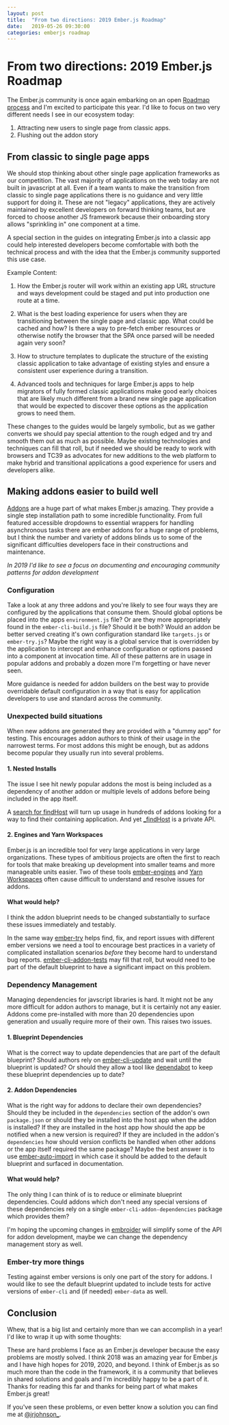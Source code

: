 ```yaml
---
layout: post
title:  "From two directions: 2019 Ember.js Roadmap"
date:   2019-05-26 09:30:00
categories: emberjs roadmap
---
```



# From two directions: 2019 Ember.js Roadmap

The Ember.js community is once again embarking on an 
open [Roadmap process](https://blog.emberjs.com/2019/05/20/ember-2019-roadmap-call-for-posts.html)
and I'm excited to participate this year. I'd like to focus on two very different needs I see
in our ecosystem today:

1. Attracting new users to single page from classic apps.
2. Flushing out the addon story

## From classic to single page apps

We should stop thinking about other
single page application frameworks as our competition. The vast majority of applications
on the web today are not built in javascript at all. Even if a team wants to make the
transition from classic to single page applications there is no guidance and very little
support for doing it. These are not "legacy" applications, they are actively maintained by
excellent developers on forward thinking teams, but are forced to choose another JS framework
because their onboarding story allows "sprinkling in" one component at a time.

A special section in the guides on integrating Ember.js into a classic
app could help interested developers become comfortable with both the technical process
and with the idea that the Ember.js community supported this use case. 

Example Content: 

  1) How the Ember.js router will work within an existing app URL structure 
  and ways development could be staged and put into production one route at a time.

  2) What is the best loading experience for users when they are transitioning
  between the single page and classic app. What could be cached and how? Is there a way to pre-fetch
  ember resources or otherwise notify the browser that the SPA once parsed will be needed
  again very soon?

  3) How to structure templates to duplicate the structure of the existing classic application
  to take advantage of existing styles and ensure a consistent user experience during a transition.

  4) Advanced tools and techniques for large Ember.js apps to help migrators of fully formed
  classic applications make good early choices that are likely much different from a brand new
  single page application that would be expected to discover these options as the application
  grows to need them.

These changes to the guides would be largely symbolic, but as we gather converts we should
pay special attention to the rough edged and try and smooth them out as much as possible. Maybe
existing technologies and techniques can fill that roll, but if needed we should be ready to work with
browsers and TC39 as advocates for new additions to the web platform to make hybrid and transitional
applications a good experience for users and developers alike.


## Making addons easier to build well

[Addons](https://emberobserver.com/) are a huge part of what makes Ember.js amazing. They provide a single
step installation path to some incredible functionality. From full featured accessible dropdowns to
essential wrappers for handling asynchronous tasks there are ember addons for a huge range of problems,
but I think the number and variety of addons blinds us to some of the significant difficulties
developers face in their constructions and maintenance.


*In 2019 I'd like to see a focus on documenting and encouraging community patterns for addon development*

### Configuration

Take a look at any three addons and you're likely to see four ways they are configured by the applications
that consume them. Should global options be placed into the apps `environment.js` file? Or are they
more appropriately found in the `ember-cli-build.js` file? Should it be both? Would 
an addon be better served creating it's own configuration standard 
like `targets.js` or `ember-try.js`? Maybe the right way is a global service that
is overridden by the application to intercept and enhance configuration or options passed into 
a component at invocation time. All of these patterns are in usage in popular addons and probably
a dozen more I'm forgetting or have never seen.

More guidance is needed for addon builders on the best way to provide overridable default configuration
in a way that is easy for application developers to use and standard across the community.

### Unexpected build situations

When new addons are generated they are provided with a "dummy app" for testing. This encourages
addon authors to think of their usage in the narrowest terms. For most addons this
might be enough, but as addons become popular they usually run into several problems.

#### 1. Nested Installs

The issue I see hit newly popular addons the most is being included as a dependency of another 
addon or multiple levels of addons before being included in the app itself. 

A [search for findHost](https://emberobserver.com/code-search?codeQuery=findHost&sort=score&sortAscending=false) 
will turn up usage in hundreds of addons looking for a way to find their
containing application. And yet [_findHost](https://ember-cli.com/api/classes/Addon.html#method__findHost)
is a private API.

#### 2. Engines and Yarn Workspaces

Ember.js is an incredible tool for very large applications in very large organizations. These
types of ambitious projects are often the first to reach for tools that make breaking up development
into smaller teams and more manageable units easier. Two of these tools  [ember-engines](https://github.com/ember-engines/ember-engines)
and [Yarn Workspaces](https://yarnpkg.com/en/docs/workspaces) often cause difficult to 
understand and resolve issues for addons.

#### What would help?

I think the addon blueprint needs to be changed substantially to surface these issues
immediately and testably. 

In the same way [ember-try](https://github.com/ember-cli/ember-try) helps find,
fix, and report issues with different ember versions we need a tool to encourage best practices
in a variety of complicated installation scenarios *before* they become hard to understand
bug reports. [ember-cli-addon-tests](https://github.com/tomdale/ember-cli-addon-tests) may
fill that roll, but would need to be part of the default blueprint to have a significant 
impact on this problem.


### Dependency Management

Managing dependencies for javscript libraries is hard. It might not be any
more difficult for addon authors to manage, but it is certainly not any easier.
Addons come pre-installed with more than 20 dependencies upon generation and usually
require more of their own. This raises two issues.

#### 1. Blueprint Dependencies

What is the correct way to update dependencies that are part of the default blueprint?
Should authors rely on [ember-cli-update](https://github.com/ember-cli/ember-cli-update)
and wait until the blueprint is updated? Or should they allow a tool like 
[dependabot](https://dependabot.com/) to keep these blueprint dependencies up to date?

#### 2. Addon Dependencies

What is the right way for addons to declare their own dependencies? Should they be
included in the `dependencies` section of the addon's own `package.json` or should they
be installed into the host app when the addon is installed? If they are installed
in the host app how should the app be notified when a new version is required?
If they are included in the addon's `dependencies` how should version conflicts be
handled when other addons or the app itself required the same package? Maybe the best
answer is to use [ember-auto-import](https://github.com/ef4/ember-auto-import) in which
case it should be added to the default blueprint and surfaced in documentation.


#### What would help?

The only thing I can think of is to reduce or eliminate blueprint dependencies.
Could addons which don't need any special versions of these dependencies 
rely on a single `ember-cli-addon-dependencies` package which provides them?

I'm hoping the upcoming changes in [embroider](https://github.com/embroider-build/embroider)
will simplify some of the API for addon development, maybe we can change the dependency
management story as well.

### Ember-try more things

Testing against ember versions is only one part of the story for addons. I would
like to see the default blueprint updated to include tests for active versions of
`ember-cli` and (if needed) `ember-data` as well.


## Conclusion

Whew, that is a big list and certainly more than we can accomplish in a year! I'd
like to wrap it up with some thoughts:

These are hard problems I face as an Ember.js
developer because the easy problems are mostly solved. I think 2018 was an amazing
year for Ember.js and I have high hopes for 2019, 2020, and beyond. I think of Ember.js 
as so much more than the code in the framework, it is a community that 
believes in shared solutions and goals and I'm incredibly happy to be a part of 
it. Thanks for reading this far and thanks for being part of what makes Ember.js great!

If you've seen these problems, or even better know a solution you can find me at 
[@jrjohnson_](https://twitter.com/jrjohnson_). 
